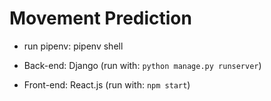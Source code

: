 # Movement Prediction

- run pipenv: pipenv shell

- Back-end: Django (run with: `python manage.py runserver`)

- Front-end: React.js (run with: `npm start`)